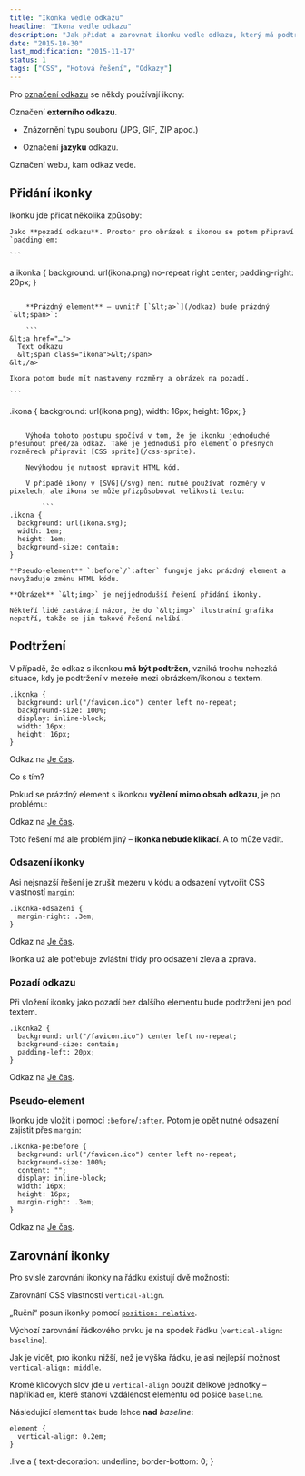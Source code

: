 ```yaml
---
title: "Ikonka vedle odkazu"
headline: "Ikona vedle odkazu"
description: "Jak přidat a zarovnat ikonku vedle odkazu, který má podtržení."
date: "2015-10-30"
last_modification: "2015-11-17"
status: 1
tags: ["CSS", "Hotová řešení", "Odkazy"]
---
```


Pro [označení odkazu](/oznaceni-odkazu) se někdy používají ikony:

  Označení **externího odkazu**.

  - Znázornění typu souboru (JPG, GIF, ZIP apod.)

  - Označení **jazyku** odkazu.

  Označení webu, kam odkaz vede.

## Přidání ikonky

Ikonku jde přidat několika způsoby:

    Jako **pozadí odkazu**. Prostor pro obrázek s ikonou se potom připraví `padding`em:

    ```
a.ikonka {
  background: url(ikona.png) no-repeat right center;
  padding-right: 20px;
}
```

    **Prázdný element** – uvnitř [`&lt;a>`](/odkaz) bude prázdný `&lt;span>`:

    ```
&lt;a href="…">
  Text odkazu
  &lt;span class="ikona">&lt;/span>
&lt;/a>
```

    Ikona potom bude mít nastaveny rozměry a obrázek na pozadí.

    ```
.ikona {
  background: url(ikona.png);
  width: 16px;
  height: 16px;
}

```

    Výhoda tohoto postupu spočívá v tom, že je ikonku jednoduché přesunout před/za odkaz. Také je jednoduší pro element o přesných rozměrech připravit [CSS sprite](/css-sprite).

    Nevýhodou je nutnost upravit HTML kód.

    V případě ikony v [SVG](/svg) není nutné používat rozměry v pixelech, ale ikona se může přizpůsobovat velikosti textu:

        ```
.ikona {
  background: url(ikona.svg);
  width: 1em;
  height: 1em;
  background-size: contain;
}

```

    **Pseudo-element** `:before`/`:after` funguje jako prázdný element a nevyžaduje změnu HTML kódu.

    **Obrázek** `&lt;img>` je nejjednodušší řešení přidání ikonky.

    Někteří lidé zastávají názor, že do `&lt;img>` ilustrační grafika nepatří, takže se jim takové řešení nelíbí.

## Podtržení

V případě, že odkaz s ikonkou **má být podtržen**, vzniká trochu nehezká situace, kdy je podtržení v mezeře mezi obrázkem/ikonou a textem.

    .ikonka {
      background: url("/favicon.ico") center left no-repeat;
      background-size: 100%;
      display: inline-block;
      width: 16px;
      height: 16px;
    }
  
  Odkaz na [ Je čas](http://jecas.cz).

Co s tím?

Pokud se prázdný element s ikonkou **vyčlení mimo obsah odkazu**, je po problému:

  Odkaz na  [Je čas](http://jecas.cz).

Toto řešení má ale problém jiný – **ikonka nebude klikací**. A to může vadit.

### Odsazení ikonky

Asi nejsnazší řešení je zrušit mezeru v kódu a odsazení vytvořit CSS vlastností [`margin`](/margin):

    .ikonka-odsazeni {
      margin-right: .3em;
    }
  
  Odkaz na [Je čas](http://jecas.cz).

Ikonka už ale potřebuje zvláštní třídy pro odsazení zleva a zprava.

### Pozadí odkazu

Při vložení ikonky jako pozadí bez dalšího elementu bude podtržení jen pod textem.

    .ikonka2 {
      background: url("/favicon.ico") center left no-repeat;
      background-size: contain;
      padding-left: 20px;  
    }
  
  Odkaz na [Je čas](http://jecas.cz).

### Pseudo-element

Ikonku jde vložit i pomocí `:before`/`:after`. Potom je opět nutné odsazení zajistit přes `margin`:

    .ikonka-pe:before {
      background: url("/favicon.ico") center left no-repeat;
      background-size: 100%;
      content: "";
      display: inline-block;
      width: 16px;
      height: 16px;
      margin-right: .3em;
    }
  
  Odkaz na [Je čas](http://jecas.cz).

## Zarovnání ikonky

Pro svislé zarovnání ikonky na řádku existují dvě možnosti:

  Zarovnání CSS vlastností `vertical-align`.

  „Ruční“ posun ikonky pomocí [`position: relative`](/position#relative).

Výchozí zarovnání řádkového prvku je na spodek řádku (`vertical-align: baseline`).

Jak je vidět, pro ikonku nižší, než je výška řádku, je asi nejlepší možnost `vertical-align: middle`.

Kromě klíčových slov jde u `vertical-align` použít délkové jednotky – například `em`, které stanoví vzdálenost elementu od posice `baseline`.

Následující element tak bude lehce **nad** *baseline*:

```
element {
  vertical-align: 0.2em;
}
```

  .live a {
    text-decoration: underline;
    border-bottom: 0;
  }